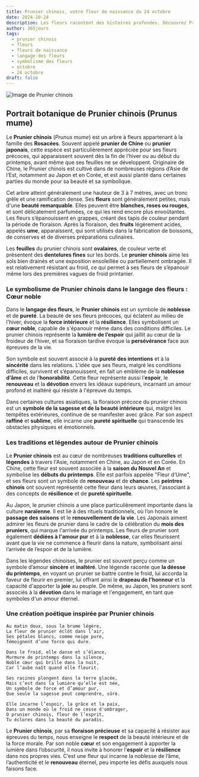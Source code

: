 ```yaml
---
title: Prunier chinois, votre fleur de naissance du 24 octobre
date: 2024-10-24
description: Les fleurs racontent des histoires profondes. Découvrez Prunier chinois, votre fleur de naissance du 24 octobre, ses symboles et récits fascinants. Plongez dans sa signification et son langage unique dans l'art floral.
author: 365jours
tags:
  - prunier chinois
  - fleurs
  - fleurs de naissance
  - langage des fleurs
  - symbolisme des fleurs
  - octobre
  - 24 octobre
draft: false
---
```



![Image de Prunier chinois](https://cdn.pixabay.com/photo/2021/03/07/08/28/plum-blossom-6075483_1280.jpg#center)


## Portrait botanique de Prunier chinois (Prunus mume)

Le **Prunier chinois** (_Prunus mume_) est un arbre à fleurs appartenant à la famille des **Rosacées**. Souvent appelé **prunier de Chine** ou **prunier japonais**, cette espèce est particulièrement appréciée pour ses fleurs précoces, qui apparaissent souvent dès la fin de l’hiver ou au début du printemps, avant même que ses feuilles ne se développent. Originaire de Chine, le Prunier chinois est cultivé dans de nombreuses régions d’Asie de l’Est, notamment au Japon et en Corée, et est aussi planté dans certaines parties du monde pour sa beauté et sa symbolique.

Cet arbre atteint généralement une hauteur de 3 à 7 mètres, avec un tronc grêle et une ramification dense. Ses **fleurs** sont généralement petites, mais d'une **beauté remarquable**. Elles peuvent être **blanches, roses ou rouges**, et sont délicatement parfumées, ce qui les rend encore plus envoûtantes. Les fleurs s’épanouissent en grappes, créant des tapis de couleur pendant la période de floraison. Après la floraison, des **fruits** légèrement acides, appelés **ume**, apparaissent, qui sont utilisés dans la fabrication de boissons, de conserves et de diverses préparations culinaires.

Les **feuilles** du prunier chinois sont **ovalaires**, de couleur verte et présentent des **dentelures fines** sur les bords. Le **prunier chinois** aime les sols bien drainés et une exposition ensoleillée ou partiellement ombragée. Il est relativement résistant au froid, ce qui permet à ses fleurs de s’épanouir même lors des premières vagues de froid printanier.

### Le symbolisme de Prunier chinois dans le langage des fleurs : Cœur noble

Dans le **langage des fleurs**, le **Prunier chinois** est un symbole de **noblesse** et de **pureté**. La beauté de ses fleurs précoces, qui éclatent au milieu de l'hiver, évoque la **force intérieure** et la **résilience**. Elles symbolisent un **cœur noble**, capable de s'épanouir même dans des conditions difficiles. Le prunier chinois représente la **lumière de l’espoir** qui jaillit au cœur de la froideur de l’hiver, et sa floraison tardive évoque la **persévérance** face aux épreuves de la vie.

Son symbole est souvent associé à la **pureté des intentions** et à la **sincérité** dans les relations. L'idée que ses fleurs, malgré les conditions difficiles, survivent et s’épanouissent, en fait un emblème de la **noblesse d’âme** et de l’**honorabilité**. Cette fleur représente aussi l’**espoir**, le **renouveau** et la **dévotion** envers les idéaux supérieurs, incarnant un amour profond et inaltéré qui résiste à l'épreuve du temps.

Dans certaines cultures asiatiques, la floraison précoce du prunier chinois est un **symbole de la sagesse et de la beauté intérieure** qui, malgré les tempêtes extérieures, continue de se manifester avec grâce. Par son aspect **raffiné** et **sublime**, elle incarne une **pureté spirituelle** qui transcende les obstacles physiques et émotionnels.

### Les traditions et légendes autour de Prunier chinois

Le **Prunier chinois** est au cœur de nombreuses **traditions culturelles** et **légendes** à travers l'Asie, notamment en Chine, au Japon et en Corée. En Chine, cette fleur est souvent associée à la **saison du Nouvel An** et symbolise les **débuts du printemps**. Elle est parfois appelée "Fleur d’Ume", et ses fleurs sont un symbole de **renouveau** et de **chance**. Les **peintres chinois** ont souvent représenté cette fleur dans leurs œuvres, l'associant à des concepts de **résilience** et de **pureté spirituelle**.

Au Japon, le prunier chinois a une place particulièrement importante dans la culture **naraïenne**. Il est lié à des rituels traditionnels, où l’on honore le **passage des saisons** et le **renouvellement de la vie**. Les Japonais aiment admirer les fleurs de prunier dans le cadre de la célébration du **mois des pruniers**, qui marque l'arrivée du printemps. Les fleurs de prunier sont également **dédiées à l'amour pur** et à la **noblesse**, car elles fleurissent avant que la vie ne commence à fleurir dans la nature, symbolisant ainsi l’arrivée de l’espoir et de la lumière.

Dans les légendes chinoises, le prunier est souvent perçu comme un symbole d’amour **sincère** et **inaltéré**. Une légende raconte que **la déesse du printemps**, en voyant un prunier se battre contre le froid, lui accorda la faveur de fleurir en premier, lui offrant ainsi le **drapeau de l'honneur** et la capacité d'apporter la **joie** au peuple. De même, au Japon, les pruniers sont associés à la **dévotion** dans le mariage et l'engagement, en tant que symboles d'un amour éternel.

### Une création poétique inspirée par Prunier chinois

```
Au matin doux, sous la brume légère,  
La fleur de prunier éclôt dans l’air,  
Ses pétales blancs, comme neige pure,  
Témoignent d’une force qui dure.

Dans le froid, elle danse et s’élance,  
Murmure de printemps dans la silence,  
Noble cœur qui brille dans la nuit,  
Car l’aube naît quand elle fleurit.

Ses racines plongent dans la terre glacée,  
Mais c’est dans la lumière qu’elle est née,  
Un symbole de force et d’amour pur,  
Que seule la sagesse peut comprendre, sûre.

Elle incarne l’espoir, la grâce et la paix,  
Dans un monde où le froid ne cesse d'ombrager,  
O prunier chinois, fleur de l’esprit,  
Tu éclores dans la beauté du paradis.
```

Le **Prunier chinois**, par sa **floraison précieuse** et sa capacité à résister aux épreuves du temps, nous enseigne le **respect** de la beauté intérieure et de la force morale. Par son noble **cœur** et son engagement à apporter la lumière dans l’obscurité, il nous invite à honorer l’**espoir** et la **résilience** dans nos propres vies. C’est une fleur qui incarne la noblesse de l’âme, l’authenticité et le **renouveau** éternel, peu importe les défis auxquels nous faisons face.


